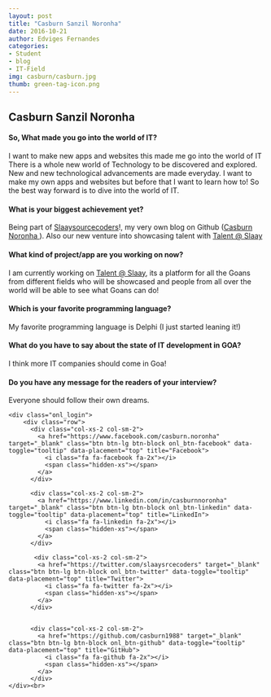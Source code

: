 ```yaml
---
layout: post
title: "Casburn Sanzil Noronha"
date: 2016-10-21
author: Edviges Fernandes
categories:
- Student
- blog
- IT-Field
img: casburn/casburn.jpg
thumb: green-tag-icon.png
---
```


Casburn Sanzil Noronha
---------



<div class="bs-callout-left bs-callout-success-left">
  <h4>So, What made you go into the world of IT?</h4>
  I  want to make new apps and websites this made me go into the world of IT
  There is a whole new world of Technology to be discovered and explored. New and new technological advancements are 
  made everyday. I want to make my own apps and websites but before that  I want to learn how to!
  So the best way forward is to dive into the world of IT.
</div>

<div class="bs-callout-right bs-callout-success-right">
  <h4>What is your biggest achievement yet?</h4>
  Being part of <a href="http://slaaysourcecoders.in/work/">Slaaysourcecoders</a>!, my very own blog on Github (<a href="https://casburn1988.github.io/">Casburn Noronha </a>).
  Also our new venture into showcasing talent with <a href="http://slaaysourcecoders.in/talent/">Talent @ Slaay</a>
</div>


<div class="bs-callout-left bs-callout-success-left">
  <h4>What kind of project/app are you working on now?</h4>
  I am currently working on <a href="http://slaaysourcecoders.in/talent/">Talent @ Slaay</a>, its a platform for all the
  Goans from different fields who will be showcased and people from all over the world will be able to see what Goans can do!
</div>


<div class="bs-callout-right bs-callout-success-right">
  <h4>Which is your favorite programming language?</h4>
  My favorite programming language is Delphi (I just started leaning it!)
</div>

<div class="bs-callout-left bs-callout-success-left">
  <h4>What do you have to say about the state of IT development in GOA?</h4>
  I think more IT companies should come in Goa!
</div>


<div class="bs-callout-right bs-callout-success-right">
  <h4>Do you have any message for the readers of your interview?</h4>
   <div class="quote"><i class="fa fa-quote-left fa-4x"></i></div>
   Everyone should follow their own dreams.
</div>


<div class="container">
    

    <div class="onl_login">
    	<div class="row">
          <div class="col-xs-2 col-sm-2">
            <a href="https://www.facebook.com/casburn.noronha" target="_blank" class="btn btn-lg btn-block onl_btn-facebook" data-toggle="tooltip" data-placement="top" title="Facebook">
              <i class="fa fa-facebook fa-2x"></i>
              <span class="hidden-xs"></span>
            </a>
          </div>

          <div class="col-xs-2 col-sm-2">
            <a href="https://www.linkedin.com/in/casburnnoronha" target="_blank" class="btn btn-lg btn-block onl_btn-linkedin" data-toggle="tooltip" data-placement="top" title="LinkedIn">
              <i class="fa fa-linkedin fa-2x"></i>
              <span class="hidden-xs"></span>
            </a>
          </div>

           <div class="col-xs-2 col-sm-2">
            <a href="https://twitter.com/slaaysrcecoders" target="_blank" class="btn btn-lg btn-block onl_btn-twitter" data-toggle="tooltip" data-placement="top" title="Twitter">
              <i class="fa fa-twitter fa-2x"></i>
              <span class="hidden-xs"></span>
            </a>
          </div>  


          <div class="col-xs-2 col-sm-2">
            <a href="https://github.com/casburn1988" target="_blank" class="btn btn-lg btn-block onl_btn-github" data-toggle="tooltip" data-placement="top" title="GitHub">
              <i class="fa fa-github fa-2x"></i>
              <span class="hidden-xs"></span>
            </a>
          </div>
    </div><br>
  </div>






